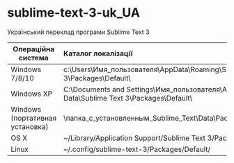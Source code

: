 # sublime-text-3-uk_UA
Український переклад програми Sublime Text 3


| Операційна система | Каталог локалізації |
|--------------------|:--------------------|
| Windows 7/8/10 |	c:\Users\Имя_пользователя\AppData\Roaming\Sublime Text 3\Packages\Default\ |
| Windows XP | C:\Documents and Settings\Имя_пользователя\Application Data\Sublime Text 3\Packages\Default\ |
| Windows (портативная установка) |	\папка_с_установленным_Sublime_Text\Data\Packages\Default\ |
| OS X	| ~/Library/Application Support/Sublime Text 3/Packages/Default/ |
| Linux	| ~/.config/sublime-text-3/Packages/Default/ |

